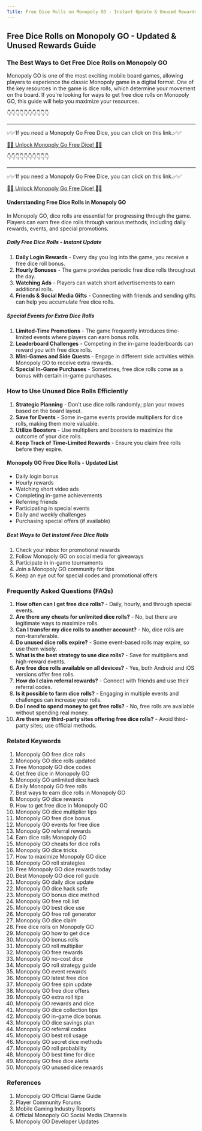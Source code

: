 ```yaml
---
Title: Free Dice Rolls on Monopoly GO - Instant Update & Unused Rewards
---
```


## Free Dice Rolls on Monopoly GO - Updated & Unused Rewards Guide

### The Best Ways to Get Free Dice Rolls on Monopoly GO
Monopoly GO is one of the most exciting mobile board games, allowing players to experience the classic Monopoly game in a digital format. One of the key resources in the game is dice rolls, which determine your movement on the board. If you're looking for ways to get free dice rolls on Monopoly GO, this guide will help you maximize your resources.


👇👇👇👇👇👇👇👇👇👇

---

✅✅If you need a Monopoly Go Free Dice, you can click on this link.✅✅

[🎲🎲 Unlock Monopoly Go Free Dice! 🎲🎲 ](https://therewardgate.com/free-monopoly-dice/)



👇👇👇👇👇👇👇👇👇👇

---

✅✅If you need a Monopoly Go Free Dice, you can click on this link.✅✅

[🎲🎲 Unlock Monopoly Go Free Dice! 🎲🎲 ](https://therewardgate.com/free-monopoly-dice/)



#### Understanding Free Dice Rolls in Monopoly GO
In Monopoly GO, dice rolls are essential for progressing through the game. Players can earn free dice rolls through various methods, including daily rewards, events, and special promotions.

##### Daily Free Dice Rolls - Instant Update
1. **Daily Login Rewards** - Every day you log into the game, you receive a free dice roll bonus.
2. **Hourly Bonuses** - The game provides periodic free dice rolls throughout the day.
3. **Watching Ads** - Players can watch short advertisements to earn additional rolls.
4. **Friends & Social Media Gifts** - Connecting with friends and sending gifts can help you accumulate free dice rolls.

##### Special Events for Extra Dice Rolls
1. **Limited-Time Promotions** - The game frequently introduces time-limited events where players can earn bonus rolls.
2. **Leaderboard Challenges** - Competing in the in-game leaderboards can reward you with free dice rolls.
3. **Mini-Games and Side Quests** - Engage in different side activities within Monopoly GO to receive extra rewards.
4. **Special In-Game Purchases** - Sometimes, free dice rolls come as a bonus with certain in-game purchases.

### How to Use Unused Dice Rolls Efficiently
1. **Strategic Planning** - Don't use dice rolls randomly; plan your moves based on the board layout.
2. **Save for Events** - Some in-game events provide multipliers for dice rolls, making them more valuable.
3. **Utilize Boosters** - Use multipliers and boosters to maximize the outcome of your dice rolls.
4. **Keep Track of Time-Limited Rewards** - Ensure you claim free rolls before they expire.

#### Monopoly GO Free Dice Rolls - Updated List
- Daily login bonus
- Hourly rewards
- Watching short video ads
- Completing in-game achievements
- Referring friends
- Participating in special events
- Daily and weekly challenges
- Purchasing special offers (if available)

##### Best Ways to Get Instant Free Dice Rolls
1. Check your inbox for promotional rewards
2. Follow Monopoly GO on social media for giveaways
3. Participate in in-game tournaments
4. Join a Monopoly GO community for tips
5. Keep an eye out for special codes and promotional offers

### Frequently Asked Questions (FAQs)
1. **How often can I get free dice rolls?** - Daily, hourly, and through special events.
2. **Are there any cheats for unlimited dice rolls?** - No, but there are legitimate ways to maximize rolls.
3. **Can I transfer my dice rolls to another account?** - No, dice rolls are non-transferable.
4. **Do unused dice rolls expire?** - Some event-based rolls may expire, so use them wisely.
5. **What is the best strategy to use dice rolls?** - Save for multipliers and high-reward events.
6. **Are free dice rolls available on all devices?** - Yes, both Android and iOS versions offer free rolls.
7. **How do I claim referral rewards?** - Connect with friends and use their referral codes.
8. **Is it possible to farm dice rolls?** - Engaging in multiple events and challenges can increase your rolls.
9. **Do I need to spend money to get free rolls?** - No, free rolls are available without spending real money.
10. **Are there any third-party sites offering free dice rolls?** - Avoid third-party sites; use official methods.

### Related Keywords
1. Monopoly GO free dice rolls
2. Monopoly GO dice rolls updated
3. Free Monopoly GO dice codes
4. Get free dice in Monopoly GO
5. Monopoly GO unlimited dice hack
6. Daily Monopoly GO free rolls
7. Best ways to earn dice rolls in Monopoly GO
8. Monopoly GO dice rewards
9. How to get free dice in Monopoly GO
10. Monopoly GO dice multiplier tips
11. Monopoly GO free dice bonus
12. Monopoly GO events for free dice
13. Monopoly GO referral rewards
14. Earn dice rolls Monopoly GO
15. Monopoly GO cheats for dice rolls
16. Monopoly GO dice tricks
17. How to maximize Monopoly GO dice
18. Monopoly GO roll strategies
19. Free Monopoly GO dice rewards today
20. Best Monopoly GO dice roll guide
21. Monopoly GO daily dice update
22. Monopoly GO dice hack safe
23. Monopoly GO bonus dice method
24. Monopoly GO free roll list
25. Monopoly GO best dice use
26. Monopoly GO free roll generator
27. Monopoly GO dice claim
28. Free dice rolls on Monopoly GO
29. Monopoly GO how to get dice
30. Monopoly GO bonus rolls
31. Monopoly GO roll multiplier
32. Monopoly GO free rewards
33. Monopoly GO no-cost dice
34. Monopoly GO roll strategy guide
35. Monopoly GO event rewards
36. Monopoly GO latest free dice
37. Monopoly GO free spin update
38. Monopoly GO free dice offers
39. Monopoly GO extra roll tips
40. Monopoly GO rewards and dice
41. Monopoly GO dice collection tips
42. Monopoly GO in-game dice bonus
43. Monopoly GO dice savings plan
44. Monopoly GO referral codes
45. Monopoly GO best roll usage
46. Monopoly GO secret dice methods
47. Monopoly GO roll probability
48. Monopoly GO best time for dice
49. Monopoly GO free dice alerts
50. Monopoly GO unused dice rewards

### References
1. Monopoly GO Official Game Guide
2. Player Community Forums
3. Mobile Gaming Industry Reports
4. Official Monopoly GO Social Media Channels
5. Monopoly GO Developer Updates

